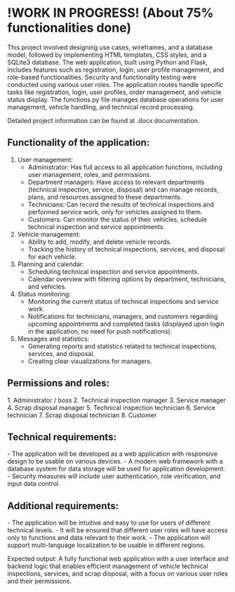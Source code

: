 <h1>!WORK IN PROGRESS! (About 75% functionalities done) </h1>

This project involved designing use cases, wireframes, and a database model, followed by implementing HTML templates, CSS styles, and a SQLite3 database. The web application, built using Python and Flask, includes features such as registration, login, user profile management, and role-based functionalities. Security and functionality testing were conducted using various user roles. The application routes handle specific tasks like registration, login, user profiles, order management, and vehicle status display. The functions.py file manages database operations for user management, vehicle handling, and technical record processing.

Detailed project information can be found at .docx documentation.

<h2>Functionality of the application:</h2>

1. User management:
   - Administrator: Has full access to all application functions, including user management, roles, and permissions.
   - Department managers: Have access to relevant departments (technical inspection, service, disposal) and can manage records, plans, and resources assigned to these departments.
   - Technicians: Can record the results of technical inspections and performed service work, only for vehicles assigned to them.
   - Customers: Can monitor the status of their vehicles, schedule technical inspection and service appointments.
2. Vehicle management:
   - Ability to add, modify, and delete vehicle records.
   - Tracking the history of technical inspections, services, and disposal for each vehicle.
3. Planning and calendar:
   - Scheduling technical inspection and service appointments.
   - Calendar overview with filtering options by department, technicians, and vehicles.
4. Status monitoring:
   - Monitoring the current status of technical inspections and service work.
   - Notifications for technicians, managers, and customers regarding upcoming appointments and completed tasks (displayed upon login in the application, no need for push notifications).
5. Messages and statistics:
   - Generating reports and statistics related to technical inspections, services, and disposal.
   - Creating clear visualizations for managers.

<h2>Permissions and roles:</h2>
1. Administrator / boss
2. Technical inspection manager
3. Service manager
4. Scrap disposal manager
5. Technical inspection technician
6. Service technician
7. Scrap disposal technician
8. Customer

<h2>Technical requirements:</h2>
- The application will be developed as a web application with responsive design to be usable on various devices.
- A modern web framework with a database system for data storage will be used for application development.
- Security measures will include user authentication, role verification, and input data control.

<h2>Additional requirements:</h2>
- The application will be intuitive and easy to use for users of different technical levels.
- It will be ensured that different user roles will have access only to functions and data relevant to their work.
- The application will support multi-language localization to be usable in different regions.

Expected output: A fully functional web application with a user interface and backend logic that enables efficient management of vehicle technical inspections, services, and scrap disposal, with a focus on various user roles and their permissions.
